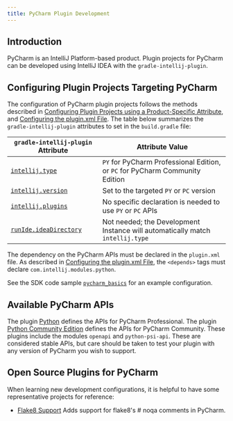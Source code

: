 ```yaml
---
title: PyCharm Plugin Development
---
```


## Introduction
PyCharm is an IntelliJ Platform-based product.
Plugin projects for PyCharm can be developed using IntelliJ IDEA with the `gradle-intellij-plugin`.

## Configuring Plugin Projects Targeting PyCharm
The configuration of PyCharm plugin projects follows the methods described in [Configuring Plugin Projects using a Product-Specific Attribute](dev_alternate_products.md#configuring-plugin-projects-using-a-product-specific-attribute), and [Configuring the plugin.xml File](dev_alternate_products.md#configuring-pluginxml).
The table below summarizes the `gradle-intellij-plugin` attributes to set in the `build.gradle` file:

| `gradle-intellij-plugin` Attribute | Attribute Value |
|-----------|-------|
| [`intellij.type`](https://github.com/JetBrains/gradle-intellij-plugin/blob/master/README.md#intellij-platform-properties) | `PY` for PyCharm Professional Edition, or `PC` for PyCharm Community Edition |
| [`intellij.version`](https://github.com/JetBrains/gradle-intellij-plugin/blob/master/README.md#intellij-platform-properties) | Set to the targeted `PY` or `PC` version |
| [`intellij.plugins`](https://github.com/JetBrains/gradle-intellij-plugin/blob/master/README.md#intellij-platform-properties) | No specific declaration is needed to use `PY` or `PC` APIs |
| [`runIde.ideaDirectory`](https://github.com/JetBrains/gradle-intellij-plugin/blob/master/README.md#running-dsl) | Not needed; the Development Instance will automatically match `intellij.type` |

The dependency on the PyCharm APIs must be declared in the `plugin.xml` file.
As described in [Configuring the plugin.xml File](dev_alternate_products.md#configuring-pluginxml), the `<depends>` tags must declare `com.intellij.modules.python`.

See the SDK code sample [`pycharm_basics`](https://github.com/JetBrains/intellij-sdk-docs/tree/master/code_samples/product_specific/pycharm_basics/) for an example configuration.

## Available PyCharm APIs
The plugin [Python](https://plugins.jetbrains.com/plugin/631-python) defines the APIs for PyCharm Professional.
The plugin [Python Community Edition](https://plugins.jetbrains.com/plugin/7322-python-community-edition) defines the APIs for PyCharm Community.
These plugins include the modules `openapi` and `python-psi-api`.
These are considered stable APIs, but care should be taken to test your plugin with any version of PyCharm you wish to support.

## Open Source Plugins for PyCharm
When learning new development configurations, it is helpful to have some representative projects for reference:
* [Flake8 Support](https://github.com/jansorg/pycharm-flake8) Adds support for flake8's # noqa comments in PyCharm.

